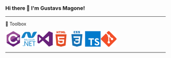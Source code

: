 ### Hi there 👋   I'm Gustavs Magone!
---

🧰 Toolbox

<img src="https://github.com/devicons/devicon/blob/master/icons/csharp/csharp-original.svg" alt="Csharp" width="50" height="50"><img src="https://github.com/devicons/devicon/blob/master/icons/dot-net/dot-net-plain-wordmark.svg" alt="dotNET" width="50" height="50"><img src="https://github.com/devicons/devicon/blob/master/icons/visualstudio/visualstudio-plain.svg" alt="VisualStudio" width="50" height="50"><img src="https://github.com/devicons/devicon/blob/master/icons/html5/html5-plain-wordmark.svg" alt="HTML5" width="50" height="50"><img src="https://github.com/devicons/devicon/blob/master/icons/css3/css3-plain-wordmark.svg" alt="CSS3" width="50" height="50"><img src="https://github.com/devicons/devicon/blob/master/icons/typescript/typescript-original.svg" alt="TypeScript" width="50" height="50"><img src="https://github.com/devicons/devicon/blob/master/icons/git/git-original.svg" alt="Git" width="50" height="50">

---

